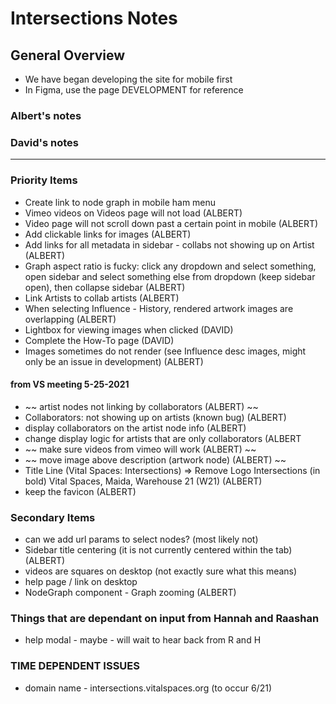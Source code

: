 # Intersections Notes

## General Overview

- We have began developing the site for mobile first
- In Figma, use the page DEVELOPMENT for reference

### Albert's notes

### David's notes

---

### Priority Items

- Create link to node graph in mobile ham menu
- Vimeo videos on Videos page will not load (ALBERT)
- Video page will not scroll down past a certain point in mobile (ALBERT)
- Add clickable links for images (ALBERT)
- Add links for all metadata in sidebar - collabs not showing up on Artist (ALBERT)
- Graph aspect ratio is fucky: click any dropdown and select something, open sidebar and select something else from dropdown (keep sidebar open), then collapse sidebar (ALBERT)
- Link Artists to collab artists (ALBERT)
- When selecting Influence - History, rendered artwork images are overlapping (ALBERT)
- Lightbox for viewing images when clicked (DAVID)
- Complete the How-To page (DAVID)
- Images sometimes do not render (see Influence desc images, might only be an issue in development) (ALBERT)

#### from VS meeting 5-25-2021

- ~~ artist nodes not linking by collaborators (ALBERT) ~~
- Collaborators: not showing up on artists (known bug) (ALBERT)
- display collaborators on the artist node info (ALBERT)
- change display logic for artists that are only collaborators (ALBERT
- ~~ make sure videos from vimeo will work (ALBERT) ~~
- ~~ move image above description (artwork node) (ALBERT) ~~
- Title Line (Vital Spaces: Intersections) => Remove Logo Intersections (in bold) Vital Spaces, Maida, Warehouse 21 (W21) (ALBERT)
- keep the favicon (ALBERT)

### Secondary Items

- can we add url params to select nodes? (most likely not)
- Sidebar title centering (it is not currently centered within the tab) (ALBERT)
- videos are squares on desktop (not exactly sure what this means)
- help page / link on desktop
- NodeGraph component - Graph zooming (ALBERT)

### Things that are dependant on input from Hannah and Raashan

- help modal - maybe - will wait to hear back from R and H

### TIME DEPENDENT ISSUES

- domain name - intersections.vitalspaces.org (to occur 6/21)
